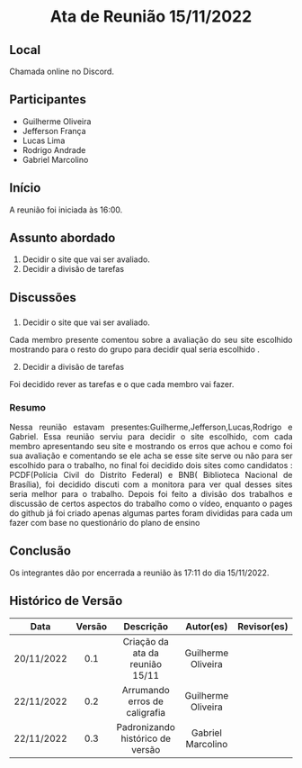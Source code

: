 <h1 align="center">Ata de Reunião 15/11/2022</h1>

## Local

Chamada online no Discord.

## Participantes
- Guilherme Oliveira
- Jefferson França 
- Lucas Lima
- Rodrigo Andrade
- Gabriel Marcolino

## Início

A reunião foi iniciada às 16:00.

## Assunto abordado

1. Decidir o site que vai ser avaliado.
2. Decidir a divisão de tarefas

## Discussões

### 
1. Decidir o site que vai ser avaliado. 
<p style="text-align: justify;">Cada membro presente comentou sobre a avaliação do seu site escolhido mostrando para o resto do grupo para decidir qual seria escolhido .</p>

2. Decidir a divisão de tarefas 
<p style="text-align: justify;">Foi decidido rever as tarefas e o que cada membro vai fazer.
</p>



### Resumo
<p style="text-align: justify;">
Nessa reunião estavam presentes:Guilherme,Jefferson,Lucas,Rodrigo e Gabriel. Essa reunião serviu para decidir o site escolhido, com cada membro apresentando seu site e mostrando os erros que achou e como foi sua avaliação e comentando se ele acha se esse site serve ou não para ser escolhido para o trabalho, no final foi decidido dois sites como candidatos :  PCDF(Polícia Civil do Distrito Federal) e BNB( Biblioteca Nacional de Brasília), foi decidido discuti com a monitora para ver qual desses sites seria melhor para o trabalho.
Depois foi feito a divisão dos trabalhos e discussão de certos aspectos do trabalho como o vídeo, enquanto o pages do github já foi criado apenas algumas partes foram divididas para cada um fazer com base no questionário do plano de ensino

</p>

## Conclusão
Os integrantes dão por encerrada a reunião às 17:11 do dia 15/11/2022.

## Histórico de Versão

|    Data    | Versão |            Descrição             |     Autor(es)      | Revisor(es) |
| :--------: | :----: | :------------------------------: | :----------------: | :---------: |
| 20/11/2022 |  0.1   | Criação da ata da reunião 15/11  | Guilherme Oliveira |             |
| 22/11/2022 |  0.2   |  Arrumando erros de caligrafia   | Guilherme Oliveira |             |
| 22/11/2022 |  0.3   | Padronizando histórico de versão | Gabriel Marcolino  |             |